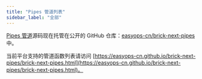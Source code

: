 ```yaml
---
title: "Pipes 管道列表"
sidebar_label: "全部"
---
```


[Pipes 管道](pipes.md)源码现在托管在公开的 GitHub 仓库：[easyops-cn/brick-next-pipes](https://github.com/easyops-cn/brick-next-pipes) 中。

当前平台支持的管道函数列表请访问 [https://easyops-cn.github.io/brick-next-pipes/brick-next-pipes.html](https://easyops-cn.github.io/brick-next-pipes/brick-next-pipes.html)。
